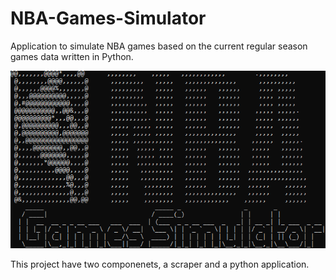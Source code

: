 # NBA-Games-Simulator
Application to simulate NBA games based on the current regular season games data written in Python.

![NBA Game Simulator](header.png)

This project have two componenets, a scraper and a python application.
